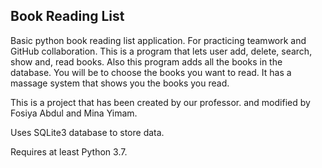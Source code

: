 ## Book Reading List

Basic python book reading list application. 
For practicing teamwork and GitHub collaboration. 
This is a program that lets user add, delete, search, 
show and, read books. Also this program adds all the books in the 
database. You will be to choose the books you want to read.
It has a massage system that shows you the books you read.

This is a project that has been created by our professor.
and modified by Fosiya Abdul and Mina Yimam.


Uses SQLite3 database to store data. 

Requires at least Python 3.7.
